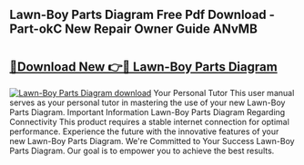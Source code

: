 ## Lawn-Boy Parts Diagram Free Pdf Download - Part-okC New Repair Owner Guide ANvMB

# <h2><a href="http://dfqetu.blite.top/?on=Lawn-Boy+Parts+Diagram">🔗Download New 👉🔴 Lawn-Boy Parts Diagram</a></h2>

[![Lawn-Boy Parts Diagram download](https://i.imgur.com/lujVjoI.png)](http://dfqetu.blite.top/?on=Lawn-Boy+Parts+Diagram)
Your Personal Tutor This user manual serves as your personal tutor in mastering the use of your new Lawn-Boy Parts Diagram. Important Information Lawn-Boy Parts Diagram Regarding Connectivity This product requires a stable internet connection for optimal performance. Experience the future with the innovative features of your new Lawn-Boy Parts Diagram. We're Committed to Your Success Lawn-Boy Parts Diagram. Our goal is to empower you to achieve the best results.

